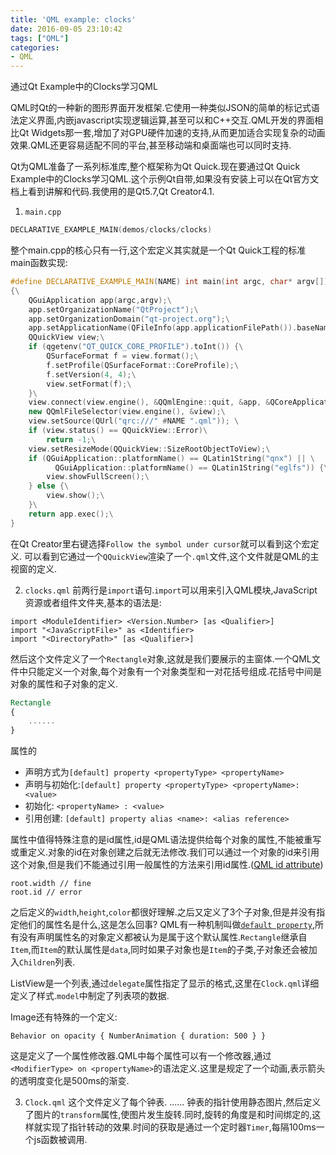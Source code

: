 ```yaml
---
title: 'QML example: clocks'
date: 2016-09-05 23:10:42
tags: ["QML"]
categories:
- QML
---
```

通过Qt Example中的Clocks学习QML

<!-- more -->

QML时Qt的一种新的图形界面开发框架.它使用一种类似JSON的简单的标记式语法定义界面,内嵌javascript实现逻辑运算,甚至可以和C++交互.QML开发的界面相比Qt Widgets那一套,增加了对GPU硬件加速的支持,从而更加适合实现复杂的动画效果.QML还更容易适配不同的平台,甚至移动端和桌面端也可以同时支持.

Qt为QML准备了一系列标准库,整个框架称为Qt Quick.现在要通过Qt Quick Example中的Clocks学习QML.这个示例Qt自带,如果没有安装上可以在Qt官方文档上看到讲解和代码.我使用的是Qt5.7,Qt Creator4.1.

1. `main.cpp`
``` c++
DECLARATIVE_EXAMPLE_MAIN(demos/clocks/clocks)
```
整个main.cpp的核心只有一行,这个宏定义其实就是一个Qt Quick工程的标准main函数实现:
``` c++
#define DECLARATIVE_EXAMPLE_MAIN(NAME) int main(int argc, char* argv[]) \
{\
    QGuiApplication app(argc,argv);\
    app.setOrganizationName("QtProject");\
    app.setOrganizationDomain("qt-project.org");\
    app.setApplicationName(QFileInfo(app.applicationFilePath()).baseName());\
    QQuickView view;\
    if (qgetenv("QT_QUICK_CORE_PROFILE").toInt()) {\
        QSurfaceFormat f = view.format();\
        f.setProfile(QSurfaceFormat::CoreProfile);\
        f.setVersion(4, 4);\
        view.setFormat(f);\
    }\
    view.connect(view.engine(), &QQmlEngine::quit, &app, &QCoreApplication::quit);\
    new QQmlFileSelector(view.engine(), &view);\
    view.setSource(QUrl("qrc:///" #NAME ".qml")); \
    if (view.status() == QQuickView::Error)\
        return -1;\
    view.setResizeMode(QQuickView::SizeRootObjectToView);\
    if (QGuiApplication::platformName() == QLatin1String("qnx") || \
          QGuiApplication::platformName() == QLatin1String("eglfs")) {\
        view.showFullScreen();\
    } else {\
        view.show();\
    }\
    return app.exec();\
}
```
在Qt Creator里右键选择`Follow the symbol under cursor`就可以看到这个宏定义.
可以看到它通过一个`QQuickView`渲染了一个`.qml`文件,这个文件就是QML的主视窗的定义.

2. `clocks.qml`
前两行是`import`语句.`import`可以用来引入QML模块,JavaScript资源或者组件文件夹,基本的语法是:
```
import <ModuleIdentifier> <Version.Number> [as <Qualifier>]
import "<JavaScriptFile>" as <Identifier>
import "<DirectoryPath>" [as <Qualifier>]
```
然后这个文件定义了一个`Rectangle`对象,这就是我们要展示的主窗体.一个QML文件中只能定义一个对象,每个对象有一个对象类型和一对花括号组成.花括号中间是对象的属性和子对象的定义.
``` QML
Rectangle
{
    ......
}
```
属性的
 - 声明方式为`[default] property <propertyType> <propertyName>`
 - 声明与初始化:`[default] property <propertyType> <propertyName>: <value>`
 - 初始化: `<propertyName> : <value>`
 - 引用创建: `[default] property alias <name>: <alias reference>`

属性中值得特殊注意的是id属性,id是QML语法提供给每个对象的属性,不能被重写或重定义.对象的id在对象创建之后就无法修改.我们可以通过一个对象的id来引用这个对象,但是我们不能通过引用一般属性的方法来引用id属性.([QML
 id attribute](http://doc.qt.io/qt-5/qtqml-syntax-objectattributes.html#the-id-attribute))
```
root.width // fine
root.id // error
```
之后定义的`width`,`height`,`color`都很好理解.之后又定义了3个子对象,但是并没有指定他们的属性名是什么,这是怎么回事?
QML有一种机制叫做[`default property`](http://doc.qt.io/qt-5/qtqml-syntax-objectattributes.html#default-properties),所有没有声明属性名的对象定义都被认为是属于这个默认属性.`Rectangle`继承自`Item`,而`Item`的默认属性是`data`,同时如果子对象也是`Item`的子类,子对象还会被加入`Children`列表.

ListView是一个列表,通过`delegate`属性指定了显示的格式,这里在`Clock.qml`详细定义了样式.`model`中制定了列表项的数据.

Image还有特殊的一个定义:
```
Behavior on opacity { NumberAnimation { duration: 500 } }
```
这是定义了一个属性修改器.QML中每个属性可以有一个修改器,通过`<ModifierType> on <propertyName>`的语法定义.这里是规定了一个动画,表示箭头的透明度变化是500ms的渐变.

3. `Clock.qml`
这个文件定义了每个钟表.
......
钟表的指针使用静态图片,然后定义了图片的`transform`属性,使图片发生旋转.同时,旋转的角度是和时间绑定的,这样就实现了指针转动的效果.时间的获取是通过一个定时器`Timer`,每隔100ms一个js函数被调用.


